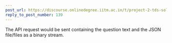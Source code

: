 ```yaml
---
post_url: https://discourse.onlinedegree.iitm.ac.in/t/project-2-tds-solver-discussion-thread/169029/143
reply_to_post_number: 139
---
```

The API request would be sent containing the question text and the JSON file/files as a binary stream.